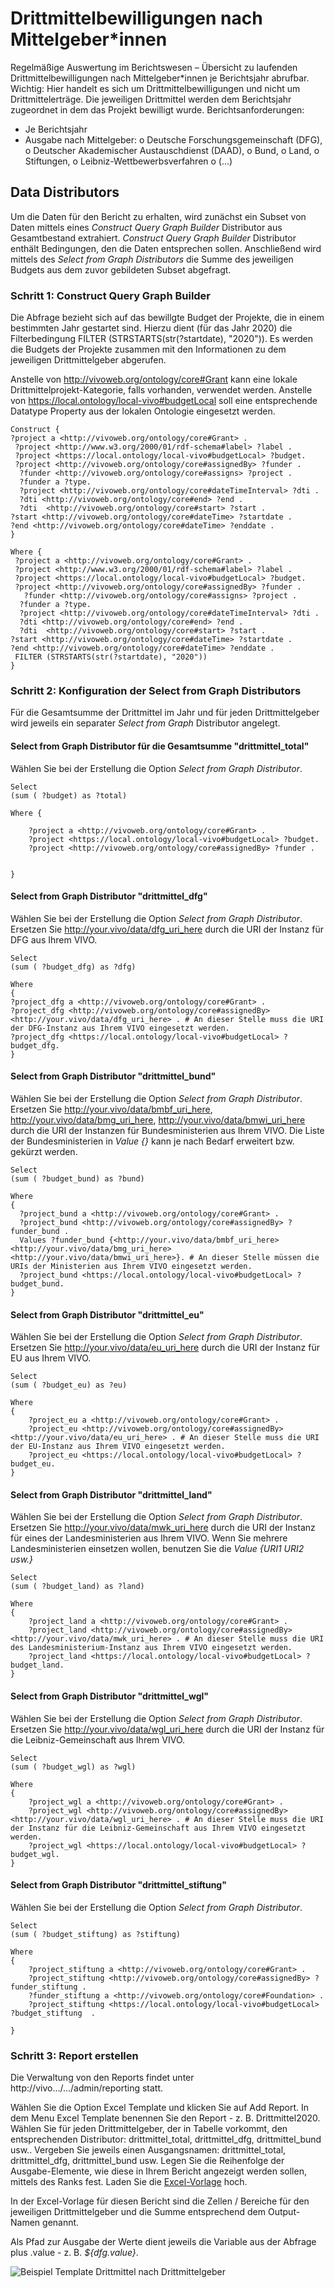 # Drittmittelbewilligungen nach Mittelgeber*innen

Regelmäßige Auswertung im Berichtswesen – Übersicht zu laufenden Drittmittelbewilligungen nach Mittelgeber*innen je Berichtsjahr abrufbar.
Wichtig: Hier handelt es sich um Drittmittelbewilligungen und nicht um Drittmittelerträge. Die jeweiligen Drittmittel werden dem Berichtsjahr zugeordnet in dem das Projekt bewilligt wurde.
Berichtsanforderungen:
-	Je Berichtsjahr
-	Ausgabe nach Mittelgeber: 
	o	Deutsche Forschungsgemeinschaft (DFG), 
	o	Deutscher Akademischer Austauschdienst (DAAD), 
	o	Bund,
	o	Land,
	o	Stiftungen,
	o	Leibniz-Wettbewerbsverfahren
	o	(…)

## Data Distributors 
Um die Daten für den Bericht zu erhalten, wird zunächst ein Subset von Daten mittels eines *Construct Query Graph Builder* Distributor aus Gesamtbestand extrahiert. *Construct Query Graph Builder* Distributor enthält Bedingungen, den die Daten entsprechen sollen. Anschließend wird mittels des *Select from Graph Distributors* die Summe des jeweiligen Budgets aus dem zuvor gebildeten Subset abgefragt.
### Schritt 1: Construct Query Graph Builder
Die Abfrage bezieht sich auf das bewillgte Budget der Projekte, die in einem bestimmten Jahr gestartet sind. Hierzu dient (für das Jahr 2020) die Filterbedingung FILTER (STRSTARTS(str(?startdate), "2020")). Es werden die Budgets der Projekte zusammen mit den Informationen zu dem jeweiligen Drittmittelgeber abgerufen.

Anstelle von <http://vivoweb.org/ontology/core#Grant> kann eine lokale Drittmittelprojekt-Kategorie, falls vorhanden, verwendet werden. Anstelle von <https://local.ontology/local-vivo#budgetLocal> soll eine entsprechende Datatype Property aus der lokalen Ontologie eingesetzt werden.
```
Construct { 
?project a <http://vivoweb.org/ontology/core#Grant> .
 ?project <http://www.w3.org/2000/01/rdf-schema#label> ?label .
 ?project <https://local.ontology/local-vivo#budgetLocal> ?budget.
 ?project <http://vivoweb.org/ontology/core#assignedBy> ?funder .
  ?funder <http://vivoweb.org/ontology/core#assigns> ?project .
  ?funder a ?type.
  ?project <http://vivoweb.org/ontology/core#dateTimeInterval> ?dti .
  ?dti <http://vivoweb.org/ontology/core#end> ?end .
  ?dti  <http://vivoweb.org/ontology/core#start> ?start .
?start <http://vivoweb.org/ontology/core#dateTime> ?startdate .
?end <http://vivoweb.org/ontology/core#dateTime> ?enddate .
}

Where {
 ?project a <http://vivoweb.org/ontology/core#Grant> .
 ?project <http://www.w3.org/2000/01/rdf-schema#label> ?label .
 ?project <https://local.ontology/local-vivo#budgetLocal> ?budget.
 ?project <http://vivoweb.org/ontology/core#assignedBy> ?funder .
   ?funder <http://vivoweb.org/ontology/core#assigns> ?project .
  ?funder a ?type.
  ?project <http://vivoweb.org/ontology/core#dateTimeInterval> ?dti .
  ?dti <http://vivoweb.org/ontology/core#end> ?end .
  ?dti  <http://vivoweb.org/ontology/core#start> ?start .
?start <http://vivoweb.org/ontology/core#dateTime> ?startdate .
?end <http://vivoweb.org/ontology/core#dateTime> ?enddate .
 FILTER (STRSTARTS(str(?startdate), "2020"))
}
```
### Schritt 2: Konfiguration der Select from Graph Distributors 
Für die Gesamtsumme der Drittmittel im Jahr und für jeden Drittmittelgeber wird jeweils ein separater *Select from Graph* Distributor angelegt.

#### Select from Graph Distributor für die Gesamtsumme "drittmittel_total"
Wählen Sie bei der Erstellung die Option *Select from Graph Distributor*.
```
Select 
(sum ( ?budget) as ?total)

Where {
  	
    ?project a <http://vivoweb.org/ontology/core#Grant> .
    ?project <https://local.ontology/local-vivo#budgetLocal> ?budget.
 	?project <http://vivoweb.org/ontology/core#assignedBy> ?funder .
 	 
 	
}
```
#### Select from Graph Distributor "drittmittel_dfg"
Wählen Sie bei der Erstellung die Option *Select from Graph Distributor*. Ersetzen Sie <http://your.vivo/data/dfg_uri_here> durch die URI der Instanz für DFG aus Ihrem VIVO.

```
Select
(sum ( ?budget_dfg) as ?dfg)

Where 
{
?project_dfg a <http://vivoweb.org/ontology/core#Grant> .
?project_dfg <http://vivoweb.org/ontology/core#assignedBy> <http://your.vivo/data/dfg_uri_here> . # An dieser Stelle muss die URI der DFG-Instanz aus Ihrem VIVO eingesetzt werden.
?project_dfg <https://local.ontology/local-vivo#budgetLocal> ?budget_dfg.
}

```
#### Select from Graph Distributor "drittmittel_bund"
Wählen Sie bei der Erstellung die Option *Select from Graph Distributor*. Ersetzen Sie <http://your.vivo/data/bmbf_uri_here>, <http://your.vivo/data/bmg_uri_here>, <http://your.vivo/data/bmwi_uri_here> durch die URI der Instanzen für Bundesministerien aus Ihrem VIVO. Die Liste der Bundesministerien in *Value {}* kann je nach Bedarf erweitert bzw. gekürzt werden.

```
Select 
(sum ( ?budget_bund) as ?bund)

Where 
{
  ?project_bund a <http://vivoweb.org/ontology/core#Grant> .
  ?project_bund <http://vivoweb.org/ontology/core#assignedBy> ?funder_bund . 
  Values ?funder_bund {<http://your.vivo/data/bmbf_uri_here> <http://your.vivo/data/bmg_uri_here> <http://your.vivo/data/bmwi_uri_here>}. # An dieser Stelle müssen die URIs der Ministerien aus Ihrem VIVO eingesetzt werden.
  ?project_bund <https://local.ontology/local-vivo#budgetLocal> ?budget_bund.
}
```
#### Select from Graph Distributor "drittmittel_eu"
Wählen Sie bei der Erstellung die Option *Select from Graph Distributor*. Ersetzen Sie <http://your.vivo/data/eu_uri_here> durch die URI der Instanz für EU aus Ihrem VIVO.

```
Select
(sum ( ?budget_eu) as ?eu)

Where 
{
    ?project_eu a <http://vivoweb.org/ontology/core#Grant> .
 	?project_eu <http://vivoweb.org/ontology/core#assignedBy> <http://your.vivo/data/eu_uri_here> . # An dieser Stelle muss die URI der EU-Instanz aus Ihrem VIVO eingesetzt werden.
  	?project_eu <https://local.ontology/local-vivo#budgetLocal> ?budget_eu.
}
```
#### Select from Graph Distributor "drittmittel_land"
Wählen Sie bei der Erstellung die Option *Select from Graph Distributor*. Ersetzen Sie <http://your.vivo/data/mwk_uri_here> durch die URI der Instanz für eines der Landesministerien aus Ihrem VIVO. Wenn Sie mehrere Landesministerien einsetzen wollen, benutzen Sie die *Value {URI1 URI2 usw.}*

```
Select
(sum ( ?budget_land) as ?land)

Where 
{
	?project_land a <http://vivoweb.org/ontology/core#Grant> .
 	?project_land <http://vivoweb.org/ontology/core#assignedBy> <http://your.vivo/data/mwk_uri_here> . # An dieser Stelle muss die URI des Landesministerium-Instanz aus Ihrem VIVO eingesetzt werden.
  	?project_land <https://local.ontology/local-vivo#budgetLocal> ?budget_land.
}
```
#### Select from Graph Distributor "drittmittel_wgl"
Wählen Sie bei der Erstellung die Option *Select from Graph Distributor*. Ersetzen Sie <http://your.vivo/data/wgl_uri_here> durch die URI der Instanz für die Leibniz-Gemeinschaft aus Ihrem VIVO. 

```
Select
(sum ( ?budget_wgl) as ?wgl)

Where 
{
	?project_wgl a <http://vivoweb.org/ontology/core#Grant> .
 	?project_wgl <http://vivoweb.org/ontology/core#assignedBy> <http://your.vivo/data/wgl_uri_here> . # An dieser Stelle muss die URI der Instanz für die Leibniz-Gemeinschaft aus Ihrem VIVO eingesetzt werden.
  	?project_wgl <https://local.ontology/local-vivo#budgetLocal> ?budget_wgl.
}
```
#### Select from Graph Distributor "drittmittel_stiftung"
Wählen Sie bei der Erstellung die Option *Select from Graph Distributor*. 

```
Select
(sum ( ?budget_stiftung) as ?stiftung)

Where 
{
	?project_stiftung a <http://vivoweb.org/ontology/core#Grant> .
 	?project_stiftung <http://vivoweb.org/ontology/core#assignedBy> ?funder_stiftung .
    ?funder_stiftung a <http://vivoweb.org/ontology/core#Foundation> .
    ?project_stiftung <https://local.ontology/local-vivo#budgetLocal> ?budget_stiftung  .
    
}
```
### Schritt 3: Report erstellen 
Die Verwaltung von den Reports findet unter http://vivo.../.../admin/reporting statt.

Wählen Sie die Option Excel Template und klicken Sie auf Add Report.
In dem Menu Excel Template benennen Sie den Report - z. B. Drittmittel2020.
Wählen Sie für jeden Drittmittelgeber, der in Tabelle vorkommt, den entsprechenden Distributor: drittmittel_total, drittmittel_dfg, drittmittel_bund usw.. Vergeben Sie jeweils einen Ausgangsnamen: drittmittel_total, drittmittel_dfg, drittmittel_bund usw.
Legen Sie die Reihenfolge der Ausgabe-Elemente, wie diese in Ihrem Bericht angezeigt werden sollen, mittels des Ranks fest. 
Laden Sie die [Excel-Vorlage](https://github.com/VIVO-DE/reporting-marketplace/blob/main/Bericht%20zu%20den%20Drittmitteln%20nach%20Mittelgebern/drittmittel.xlsx) hoch.

In der Excel-Vorlage für diesen Bericht sind die Zellen / Bereiche für den jeweiligen Drittmittelgeber und die Summe entsprechend dem Output-Namen genannt.

Als Pfad zur Ausgabe der Werte dient jeweils die Variable aus der Abfrage plus .value - z. B. *${dfg.value}*.

![Beispiel Template Drittmittel nach Drittmittelgeber](Beispiel_Template_Drittmittel_nach_Drittmittelgeber.png)

